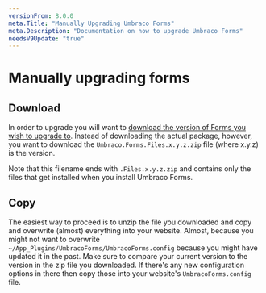 ```yaml
---
versionFrom: 8.0.0
meta.Title: "Manually Upgrading Umbraco Forms"
meta.Description: "Documentation on how to upgrade Umbraco Forms"
needsV9Update: "true"
---
```


# Manually upgrading forms

## Download

In order to upgrade you will want to [download the version of Forms you wish to upgrade to](https://our.umbraco.com/projects/developer-tools/umbraco-forms/). Instead of downloading the actual package, however, you want to download the `Umbraco.Forms.Files.x.y.z.zip` file (where x.y.z) is the version.

Note that this filename ends with `.Files.x.y.z.zip` and contains only the files that get installed when you install Umbraco Forms.

## Copy

The easiest way to proceed is to unzip the file you downloaded and copy and overwrite (almost) everything into your website. Almost, because you might not want to overwrite `~/App_Plugins/UmbracoForms/UmbracoForms.config` because you might have updated it in the past. Make sure to compare your current version to the version in the zip file you downloaded. If there's any new configuration options in there then copy those into your website's `UmbracoForms.config` file.
